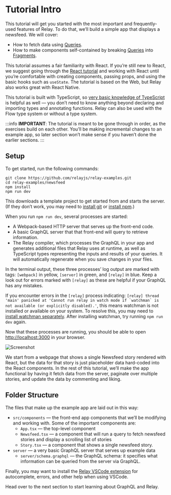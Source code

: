 # Tutorial Intro

This tutorial will get you started with the most important and frequently-used features of Relay. To do that, we’ll build a simple app that displays a newsfeed. We will cover:

* How to fetch data using [Queries](./queries-1.md).
* How to make components self-contained by breaking [Queries](./queries-1.md) into [Fragments](./fragments-1.md).

This tutorial assumes a fair familiarity with React. If you’re still new to React, we suggest going through the [React tutorial](https://reactjs.org/tutorial/) and working with React until you’re comfortable with creating components, passing props, and using the basic hooks such as `useState`. The tutorial is based on the Web, but Relay also works great with React Native.

This tutorial is built with TypeScript, so [very basic knowledge of TypeScript](https://www.typescriptlang.org/docs/) is helpful as well — you don’t need to know anything beyond declaring and importing types and annotating functions. Relay can also be used with the Flow type system or without a type system.

:::info
**IMPORTANT**: The tutorial is meant to be gone through in order, as the exercises build on each other. You’ll be making incremental changes to an example app, so later section won’t make sense if you haven’t done the earlier sections.
:::

## Setup

To get started, run the following commands:

```
git clone https://github.com/relayjs/relay-examples.git
cd relay-examples/newsfeed
npm install
npm run dev
```

This downloads a template project to get started from and starts the server. (If they don’t work, you may need to [install git](https://github.com/git-guides/install-git) or [install npm](https://docs.npmjs.com/downloading-and-installing-node-js-and-npm).)

When you run `npm run dev`, several processes are started:

* A Webpack-based HTTP server that serves up the front-end code.
* A basic GraphQL server that that front-end will query to retrieve information.
* The Relay compiler, which processes the GraphQL in your app and generates additional files that Relay uses at runtime, as well as TypeScript types representing the inputs and results of your queries. It will automatically regenerate when you save changes in your files.

In the terminal output, these three processes’ log output are marked with tags: `[webpack]` in yellow, `[server]` in green, and `[relay]` in blue. Keep a look out for errors marked with `[relay]` as these are helpful if your GraphQL has any mistakes.

If you encounter errors in the `[relay]` process indicating: ```[relay] thread 'main' panicked at 'Cannot run relay in watch mode if `watchman` is not available (or explicitly disabled).'```, this means watchman is not installed or available on your system. To resolve this, you may need to [install watchman separately](https://facebook.github.io/watchman/docs/install). After installing watchman, try running `npm run dev` again.

Now that these processes are running, you should be able to open [http://localhost:3000](http://localhost:3000/) in your browser.

![Screenshot](/img/docs/tutorial/intro-screenshot-placeholder.png)

We start from a webpage that shows a single Newsfeed story rendered with React, but the data for that story is just placeholder data hard-coded into the React components. In the rest of this tutorial, we’ll make the app functional by having it fetch data from the server, paginate over multiple stories, and update the data by commenting and liking.

## Folder Structure

The files that make up the example app are laid out in this way:

* `src/components` — the front-end app components that we’ll be modifying and working with. Some of the important components are:
    * `App.tsx` — the top-level component
    * `Newsfeed.tsx` — a component that will run a query to fetch newsfeed stories and display a scrolling list of stories
    * `Story.tsx` — a component that shows a single newsfeed story.
* `server` — a very basic GraphQL server that serves up example data
    * `server/schema.graphql` — the GraphQL schema: it specifies what information can be queried from the server via GraphQL.

Finally, you may want to install the [Relay VSCode extension](https://marketplace.visualstudio.com/items?itemName=meta.relay) for autocomplete, errors, and other help when using VSCode.

Head over to the next section to start learning about GraphQL and Relay.
